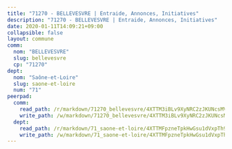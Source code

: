 ```yaml
---
title: "71270 - BELLEVESVRE | Entraide, Annonces, Initiatives"
description: "71270 - BELLEVESVRE | Entraide, Annonces, Initiatives"
date: 2020-01-11T14:09:21+09:00
collapsible: false
layout: commune
comm:
  nom: "BELLEVESVRE"
  slug: bellevesvre
  cp: "71270"
dept:
  nom: "Saône-et-Loire"
  slug: saone-et-loire
  num: "71"
peerpad:
  comm:
    read_path: /r/markdown/71270_bellevesvre/4XTTM3iBLv9XyNRC2zJKUNcsMV6ZnQz72jhpv347PEfjnf2MY
    write_path: /w/markdown/71270_bellevesvre/4XTTM3iBLv9XyNRC2zJKUNcsMV6ZnQz72jhpv347PEfjnf2MY-K3TgUSL3TJeFfWK4aVzNDDiaCNTDfdvCv2vN4JTg5AZvLRGyjEmtHbH7SsvTbMEZGQ4dFi8CXGuvwxhL3E693eg7PaJmR9Pn9CQV2dxCnEGotF1UjGQyeCM2rBY6ZtjSWtX7H89Y
  dept:
    read_path: /r/markdown/71_saone-et-loire/4XTTMFpzneTpkHwGsu1dVxpTh9oELJU2n3f8kDRTX9GvmVpaL
    write_path: /w/markdown/71_saone-et-loire/4XTTMFpzneTpkHwGsu1dVxpTh9oELJU2n3f8kDRTX9GvmVpaL-K3TgUPLReTfgPxiSETFtDp9QbUMLKAewzW6GSyW1tRCEja8UNREajzrB2u2WkUGEWMoE4rVmvmozcimnXo5nKKKtXvtPwVVRgb6dM7FqDvsMftTYvpLiKxYeBNePgGihkmco7tNC
---
```


